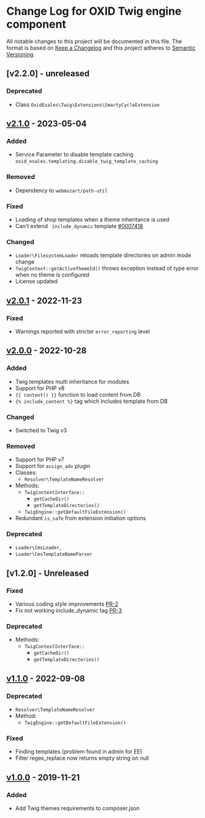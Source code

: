 # Change Log for OXID Twig engine component

All notable changes to this project will be documented in this file.
The format is based on [Keep a Changelog](http://keepachangelog.com/)
and this project adheres to [Semantic Versioning](http://semver.org/).


## [v2.2.0] - unreleased

### Deprecated
- Class `OxidEsales\Twig\Extensions\SmartyCycleExtension`

## [v2.1.0] - 2023-05-04

### Added
- Service Parameter to disable template caching `oxid_esales.templating.disable_twig_template_caching`

### Removed
- Dependency to `webmozart/path-util`

### Fixed
- Loading of shop templates when a theme inheritance is used
- Can't extend ` include_dynamic` template [#0007418](https://bugs.oxid-esales.com/view.php?id=7418)

### Changed
- `Loader\FilesystemLoader` reloads template directories on admin mode change
- `TwigContext::getActiveThemeId()` throws exception instead of type error when no theme is configured
- License updated

## [v2.0.1] - 2022-11-23

### Fixed
- Warnings reported with stricter `error_reporting` level

## [v2.0.0] - 2022-10-28

### Added
- Twig templates multi inheritance for modules
- Support for PHP v8
- `{{ content() }}` function to load content from DB
- `{% include_content %}` tag which includes template from DB

### Changed
- Switched to Twig v3

### Removed
- Support for PHP v7
- Support for `assign_adv` plugin
- Classes:
  - `Resolver\TemplateNameResolver`
- Methods:
    - `TwigContextInterface::`
        - `getCacheDir()`
        - `getTemplateDirectories()`
    - `TwigEngine::getDefaultFileExtension()`
- Redundant `is_safe` from extension initiation options

### Deprecated
- `Loader\CmsLoader`,
- `Loader\CmsTemplateNameParser`

## [v1.2.0] - Unreleased

### Fixed
- Various coding style improvements [PR-2](https://github.com/OXID-eSales/twig-component/pull/2)
- Fix not working include_dynamic tag [PR-3](https://github.com/OXID-eSales/twig-component/pull/3)

### Deprecated
- Methods:
    - `TwigContextInterface::`
      - `getCacheDir()`
      - `getTemplateDirectories()`

## [v1.1.0] - 2022-09-08

### Deprecated
- `Resolver\TemplateNameResolver`
- Method:
    - `TwigEngine::getDefaultFileExtension()`

### Fixed
- Finding templates (problem found in admin for EE)
- Filter regex_replace now returns empty string on null

## [v1.0.0] - 2019-11-21

### Added
- Add Twig themes requirements to composer.json

[v2.1.0]: https://github.com/OXID-eSales/twig-component/compare/v2.0.1...v2.1.0
[v2.0.1]: https://github.com/OXID-eSales/twig-component/compare/v2.0.0...v2.0.1
[v2.0.0]: https://github.com/OXID-eSales/twig-component/compare/v1.1.0...v2.0.0
[v1.1.0]: https://github.com/OXID-eSales/twig-component/compare/v1.0.0...v1.1.0
[v1.0.0]: https://github.com/OXID-eSales/twig-component/releases/tag/v1.0.0
